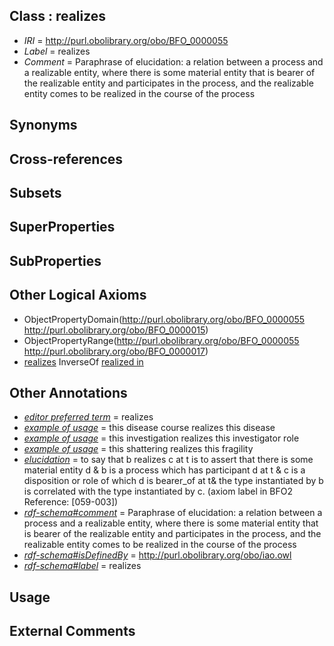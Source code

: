 
## Class : realizes

 * *IRI* = http://purl.obolibrary.org/obo/BFO_0000055
 * *Label* = realizes
 * *Comment* = Paraphrase of elucidation: a relation between a process and a realizable entity, where there is some material entity that is bearer of the realizable entity and participates in the process, and the realizable entity comes to be realized in the course of the process

## Synonyms


## Cross-references


## Subsets


## SuperProperties


## SubProperties


## Other Logical Axioms

 * ObjectPropertyDomain(<http://purl.obolibrary.org/obo/BFO_0000055> <http://purl.obolibrary.org/obo/BFO_0000015>)
 * ObjectPropertyRange(<http://purl.obolibrary.org/obo/BFO_0000055> <http://purl.obolibrary.org/obo/BFO_0000017>)
 * [realizes](../../BFO/55/BFO_0000055.md) InverseOf [realized in](../../BFO/54/BFO_0000054.md)

## Other Annotations

 * *[editor preferred term](../../IAO/11/IAO_0000111.md)* = realizes
 * *[example of usage](../../IAO/12/IAO_0000112.md)* = this disease course realizes this disease
 * *[example of usage](../../IAO/12/IAO_0000112.md)* = this investigation realizes this investigator role
 * *[example of usage](../../IAO/12/IAO_0000112.md)* = this shattering realizes this fragility
 * *[elucidation](../../IAO/00/IAO_0000600.md)* = to say that b realizes c at t is to assert that there is some material entity d & b is a process which has participant d at t & c is a disposition or role of which d is bearer_of at t& the type instantiated by b is correlated with the type instantiated by c. (axiom label in BFO2 Reference: [059-003])
 * *[rdf-schema#comment](../../nt/rdf-schema#comment.md)* = Paraphrase of elucidation: a relation between a process and a realizable entity, where there is some material entity that is bearer of the realizable entity and participates in the process, and the realizable entity comes to be realized in the course of the process
 * *[rdf-schema#isDefinedBy](../../By/rdf-schema#isDefinedBy.md)* = http://purl.obolibrary.org/obo/iao.owl
 * *[rdf-schema#label](../../el/rdf-schema#label.md)* = realizes

## Usage


## External Comments

